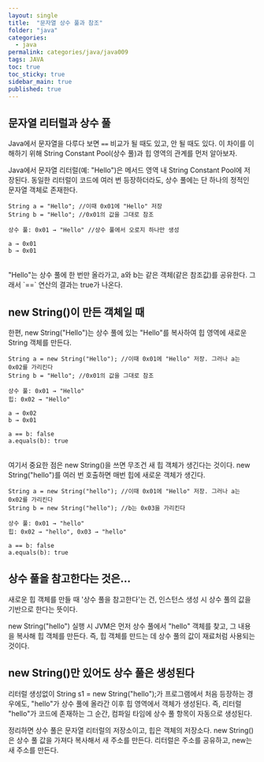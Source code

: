 ```yaml
---
layout: single
title:  "문자열 상수 풀과 참조"
folder: "java"
categories:
  - java
permalink: categories/java/java009
tags: JAVA
toc: true
toc_sticky: true
sidebar_main: true
published: true
---
```


## 문자열 리터럴과 상수 풀
Java에서 문자열을 다루다 보면 `==` 비교가 될 때도 있고, 안 될 때도 있다. 이 차이를 이해하기 위해 String Constant Pool(상수 풀)과 힙 영역의 관계를 먼저 알아보자.

Java에서 문자열 리터럴(예: "Hello")은 메서드 영역 내 String Constant Pool에 저장된다. 동일한 리터럴이 코드에 여러 번 등장하더라도, 상수 풀에는 단 하나의 정적인 문자열 객체로 존재한다.

```
String a = "Hello"; //이때 0x01에 "Hello" 저장
String b = "Hello"; //0x01의 값을 그대로 참조

상수 풀: 0x01 → "Hello" //상수 풀에서 오로지 하나만 생성

a → 0x01
b → 0x01
```

<br>
"Hello"는 상수 풀에 한 번만 올라가고, a와 b는 같은 객체(같은 참조값)를 공유한다. 그래서 `==` 연산의 결과는 true가 나온다.

## new String()이 만든 객체일 때
한편, new String("Hello")는 상수 풀에 있는 "Hello"를 복사하여 힙 영역에 새로운 String 객체를 만든다.

```
String a = new String("Hello"); //이때 0x01에 "Hello" 저장. 그러나 a는 0x02를 가리킨다
String b = "Hello"; //0x01의 값을 그대로 참조

상수 풀: 0x01 → "Hello"
힙: 0x02 → "Hello"

a → 0x02
b → 0x01

a == b: false
a.equals(b): true
```

<br>
여기서 중요한 점은 new String()을 쓰면 무조건 새 힙 객체가 생긴다는 것이다. new String("hello")를 여러 번 호출하면 매번 힙에 새로운 객체가 생긴다.

```
String a = new String("hello"); //이때 0x01에 "Hello" 저장. 그러나 a는 0x02를 가리킨다
String b = new String("hello"); //b는 0x03을 가리킨다

상수 풀: 0x01 → "hello"
힙: 0x02 → "hello", 0x03 → "hello"

a == b: false
a.equals(b): true
```

## 상수 풀을 참고한다는 것은...
새로운 힙 객체를 만들 때 \'상수 풀을 참고한다\'는 건, 인스턴스 생성 시 상수 풀의 값을 기반으로 한다는 뜻이다.

new String("hello") 실행 시 JVM은 먼저 상수 풀에서 "hello" 객체를 찾고, 그 내용을 복사해 힙 객체를 만든다.
즉, 힙 객체를 만드는 데 상수 풀의 값이 재료처럼 사용되는 것이다.

## new String()만 있어도 상수 풀은 생성된다
리터럴 생성없이 String s1 = new String("hello");가 프로그램에서 처음 등장하는 경우에도, "hello"가 상수 풀에 올라간 이후 힙 영역에서 객체가 생성된다. 즉, 리터럴 "hello"가 코드에 존재하는 그 순간, 컴파일 타임에 상수 풀 항목이 자동으로 생성된다.

정리하면 상수 풀은 문자열 리터럴의 저장소이고, 힙은 객체의 저장소다. new String()은 상수 풀 값을 가져다 복사해서 새 주소를 만든다. 리터럴은 주소를 공유하고, new는 새 주소를 만든다.